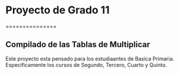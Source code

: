 # Proyecto de Grado 11 
===============

## Compilado de las Tablas de Multiplicar

Este proyecto esta pensado para los estudiaantes de Basica Primaria. 
Especificamente los cursos de Segundo, Tercero, Cuarto y Quinto.






